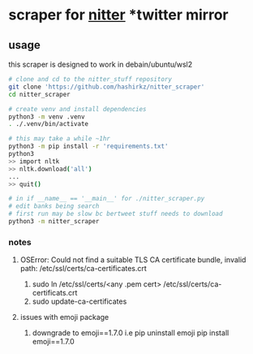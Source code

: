 # scraper for [nitter](https://nitter.net/search) *twitter mirror

## usage
this scraper is designed to work in debain/ubuntu/wsl2 
```bash
# clone and cd to the nitter_stuff repository
git clone 'https://github.com/hashirkz/nitter_scraper'
cd nitter_scraper

# create venv and install dependencies
python3 -m venv .venv
. ./.venv/bin/activate

# this may take a while ~1hr
python3 -m pip install -r 'requirements.txt'
python3
>> import nltk
>> nltk.download('all')
...
>> quit()

# in if __name__ == '__main__' for ./nitter_scraper.py
# edit banks being search 
# first run may be slow bc bertweet stuff needs to download
python3 -m nitter_scraper
```  

### notes
1. OSError: Could not find a suitable TLS CA certificate bundle, invalid path: /etc/ssl/certs/ca-certificates.crt
   1. sudo ln /etc/ssl/certs/<any .pem cert> /etc/ssl/certs/ca-certificats.crt
   2. sudo update-ca-certificates
   
2. issues with emoji package
   1. downgrade to emoji==1.7.0 i.e pip uninstall emoji pip install emoji==1.7.0